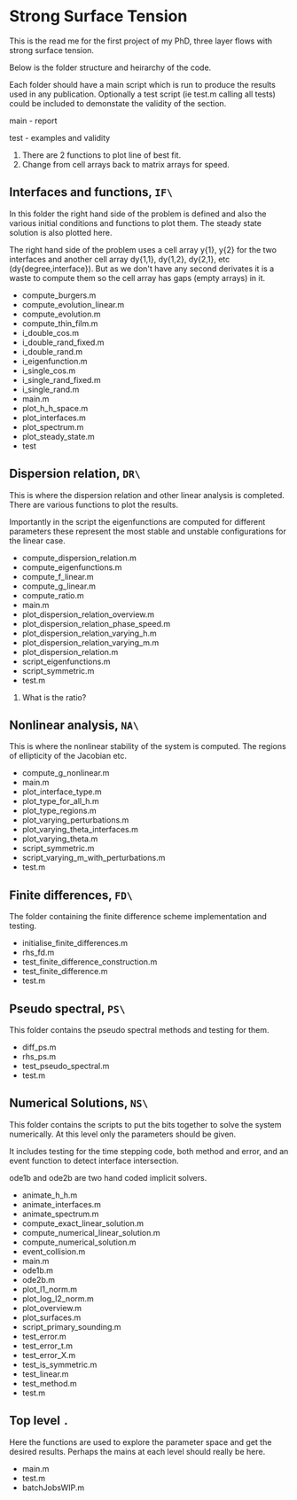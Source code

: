 # Strong Surface Tension

This is the read me for the first project of my PhD, three layer flows with strong surface tension.

Below is the folder structure and heirarchy of the code.

Each folder should have a main script which is run to produce the results used in any publication. Optionally a test script (ie test.m calling all tests) could be included to demonstate the validity of the section.

main - report

test - examples and validity

1. There are 2 functions to plot line of best fit.
2. Change from cell arrays back to matrix arrays for speed.

## Interfaces and functions, `IF\`

In this folder the right hand side of the problem is defined and also the various initial conditions and functions to plot them. The steady state solution is also plotted here.

The right hand side of the problem uses a cell array y{1}, y{2} for the two interfaces and another cell array dy{1,1}, dy{1,2}, dy{2,1}, etc (dy{degree,interface}). But as we don't have any second derivates it is a waste to compute them so the cell array has gaps (empty arrays) in it.

* compute_burgers.m
* compute_evolution_linear.m
* compute_evolution.m
* compute_thin_film.m
* i_double_cos.m
* i_double_rand_fixed.m
* i_double_rand.m
* i_eigenfunction.m
* i_single_cos.m
* i_single_rand_fixed.m
* i_single_rand.m
* main.m
* plot_h_h_space.m
* plot_interfaces.m
* plot_spectrum.m
* plot_steady_state.m
* test


## Dispersion relation, `DR\`

This is where the dispersion relation and other linear analysis is completed.
There are various functions to plot the results.

Importantly in the script the eigenfunctions are computed for different parameters these represent the most stable and unstable configurations for the linear case.

* compute_dispersion_relation.m
* compute_eigenfunctions.m
* compute_f_linear.m
* compute_g_linear.m
* compute_ratio.m
* main.m
* plot_dispersion_relation_overview.m
* plot_dispersion_relation_phase_speed.m
* plot_dispersion_relation_varying_h.m
* plot_dispersion_relation_varying_m.m
* plot_dispersion_relation.m
* script_eigenfunctions.m
* script_symmetric.m
* test.m

1. What is the ratio?


## Nonlinear analysis, `NA\`

This is where the nonlinear stability of the system is computed.
The regions of ellipticity of the Jacobian etc.

* compute_g_nonlinear.m
* main.m
* plot_interface_type.m
* plot_type_for_all_h.m
* plot_type_regions.m
* plot_varying_perturbations.m
* plot_varying_theta_interfaces.m
* plot_varying_theta.m
* script_symmetric.m
* script_varying_m_with_perturbations.m
* test.m


## Finite differences, `FD\`

The folder containing the finite difference scheme implementation and testing.

* initialise_finite_differences.m
* rhs_fd.m
* test_finite_difference_construction.m
* test_finite_difference.m
* test.m


## Pseudo spectral, `PS\`

This folder contains the pseudo spectral methods and testing for them.

* diff_ps.m
* rhs_ps.m
* test_pseudo_spectral.m
* test.m


## Numerical Solutions, `NS\`

This folder contains the scripts to put the bits together to solve the system numerically. At this level only the parameters should be given.

It includes testing for the time stepping code, both method and error, and an event function to detect interface intersection.

ode1b and ode2b are two hand coded implicit solvers.

* animate_h_h.m
* animate_interfaces.m
* animate_spectrum.m
* compute_exact_linear_solution.m
* compute_numerical_linear_solution.m
* compute_numerical_solution.m
* event_collision.m
* main.m
* ode1b.m
* ode2b.m
* plot_l1_norm.m
* plot_log_l2_norm.m
* plot_overview.m
* plot_surfaces.m
* script_primary_sounding.m
* test_error.m
* test_error_t.m
* test_error_X.m
* test_is_symmetric.m
* test_linear.m
* test_method.m
* test.m


## Top level `.`

Here the functions are used to explore the parameter space and get the desired results. Perhaps the mains at each level should really be here.

* main.m
* test.m
* batchJobsWIP.m
